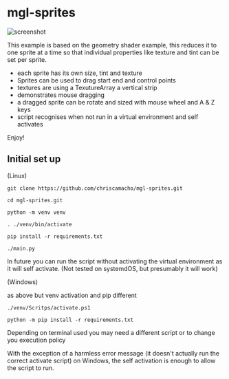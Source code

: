 # mgl-sprites

![screenshot](https://github.com/chriscamacho/mgl-sprites/raw/main/Screenshot.png "Screenshot")

This example is based on the geometry shader example, this reduces it to
one sprite at a time so that individual properties like texture and tint
can be set per sprite.

* each sprite has its own size, tint and texture
* Sprites can be used to drag start end and control points
* textures are using a TexutureArray a vertical strip
* demonstrates mouse dragging
* a dragged sprite can be rotate and sized with mouse wheel
and A & Z keys
* script recognises when not run in a virtual environment and self activates


Enjoy!

## Initial set up

(Linux)
```
git clone https://github.com/chriscamacho/mgl-sprites.git

cd mgl-sprites.git

python -m venv venv

. ./venv/bin/activate

pip install -r requirements.txt

./main.py
```
In future you can run the script without activating the virtual 
environment as it will self activate.
(Not tested on systemdOS, but presumably it will work)

(Windows)

as above but venv activation and pip different
```
./venv/Scritps/activate.ps1

python -m pip install -r requirements.txt
```
Depending on terminal used you may need a different script or to change
you execution policy

With the exception of a harmless error message (it doesn't actually
run the correct activate script) on Windows, the self activation is
enough to allow the script to run.

